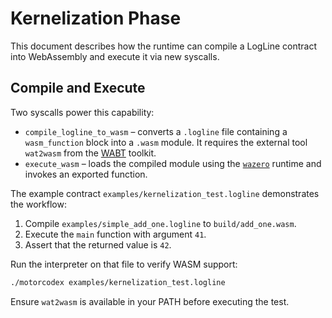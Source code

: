# Kernelization Phase

This document describes how the runtime can compile a LogLine contract into WebAssembly and execute it via new syscalls.

## Compile and Execute

Two syscalls power this capability:

- `compile_logline_to_wasm` – converts a `.logline` file containing a `wasm_function` block into a `.wasm` module. It requires the external tool `wat2wasm` from the [WABT](https://github.com/WebAssembly/wabt) toolkit.
- `execute_wasm` – loads the compiled module using the [`wazero`](https://github.com/tetratelabs/wazero) runtime and invokes an exported function.

The example contract `examples/kernelization_test.logline` demonstrates the workflow:

1. Compile `examples/simple_add_one.logline` to `build/add_one.wasm`.
2. Execute the `main` function with argument `41`.
3. Assert that the returned value is `42`.

Run the interpreter on that file to verify WASM support:

```bash
./motorcodex examples/kernelization_test.logline
```

Ensure `wat2wasm` is available in your PATH before executing the test.
